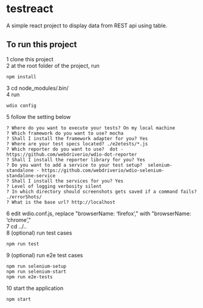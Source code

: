 # testreact
A simple react project to display data from REST api using table.

## To run this project
1 clone this project   
2 at the root folder of the project, run  
```
npm install  
```
3 cd node_modules/.bin/  
4 run
```
wdio config  
```
5 follow the setting below  
```
? Where do you want to execute your tests? On my local machine  
? Which framework do you want to use? mocha  
? Shall I install the framework adapter for you? Yes  
? Where are your test specs located? ./e2etests/*.js  
? Which reporter do you want to use?  dot - https://github.com/webdriverio/wdio-dot-reporter  
? Shall I install the reporter library for you? Yes  
? Do you want to add a service to your test setup?  selenium-standalone - https://github.com/webdriverio/wdio-selenium-  
standalone-service  
? Shall I install the services for you? Yes  
? Level of logging verbosity silent  
? In which directory should screenshots gets saved if a command fails? ./errorShots/  
? What is the base url? http://localhost  
```
6 edit wdio.conf.js, replace "browserName: ‘firefox’," with "browserName: ‘chrome’,"  
7 cd ../..  
8 (optional) run test cases  
```
npm run test
```
9 (optional) run e2e test cases  
```
npm run selenium-setup
npm run selenium-start
npm run e2e-tests
```
10 start the application
```
npm start
```
